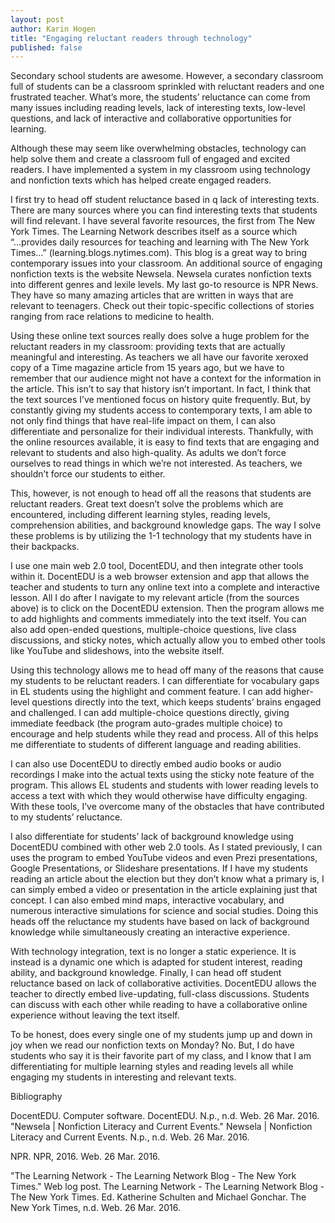 ```yaml
---
layout: post
author: Karin Hogen
title: "Engaging reluctant readers through technology"
published: false
---
```

Secondary school students are awesome. However, a secondary classroom full of students can be a classroom sprinkled with reluctant readers and one frustrated teacher. What’s more, the students’ reluctance can come from many issues including reading levels, lack of interesting texts, low-level questions, and lack of interactive and collaborative opportunities for learning. 

Although these may seem like overwhelming obstacles, technology can help solve them and create a classroom full of engaged and excited readers. I have implemented a system in my classroom using technology and nonfiction texts which has helped create engaged readers. 

I first try to head off student reluctance based in q lack of interesting texts. There are many sources where you can find interesting texts that students will find relevant. I have several favorite resources, the first  from The New York Times. The Learning Network describes itself as a source which “...provides daily resources for teaching and learning with The New York Times...” (learning.blogs.nytimes.com). This blog is a great way to bring contemporary issues into your classroom. An additional source of engaging nonfiction texts is the website Newsela. Newsela curates nonfiction texts into different genres and lexile levels. My last go-to resource is NPR News. They have so many amazing articles that are written in ways that are relevant to teenagers. Check out their topic-specific collections of stories ranging from race relations to medicine to health. 

Using these online text sources really does solve a huge problem for the reluctant readers in my classroom: providing texts that are actually meaningful and interesting. As teachers we all have our favorite xeroxed copy of a Time magazine article from 15 years ago, but we have to remember that our audience might not have a context for the information in the article. This isn’t to say that history isn’t important. In fact, I think that the text sources I’ve mentioned focus on history quite frequently. But, by constantly giving my students access to contemporary texts, I am able to not only find things that have real-life impact on them, I can also differentiate and personalize for their individual interests. Thankfully, with the online resources available, it is easy to find texts that are engaging and relevant to students and also high-quality. As adults we don’t force ourselves to read things in which we’re not interested. As teachers, we shouldn’t force our students to either. 

This, however, is not enough to head off all the reasons that students are reluctant readers. Great text doesn’t solve the problems which are encountered, including different learning styles, reading levels,  comprehension abilities, and background knowledge gaps. The way I solve these problems is by utilizing the 1-1 technology that my students have in their backpacks. 

I use one main web 2.0 tool, DocentEDU, and then integrate other tools within it. DocentEDU is a web browser extension and app that allows the teacher and students to turn any online text into a complete and interactive lesson. All I do after I navigate to my relevant article (from the sources above) is to click on the DocentEDU extension. Then the program allows me to add highlights and comments immediately into the text itself. You can also add open-ended questions, multiple-choice questions, live class discussions, and sticky notes, which actually allow you to embed other tools like YouTube and slideshows, into the website itself.

Using this technology allows me to head off many of the reasons that cause my students to be reluctant readers. I can differentiate for vocabulary gaps in EL students using the highlight and comment feature. I can add higher-level questions directly into the text, which keeps students’ brains engaged and challenged. I can add multiple-choice questions directly, giving immediate feedback (the program auto-grades multiple choice) to encourage and help students while they read and process. All of this helps me differentiate to students of different language and reading abilities. 

I can also use DocentEDU to directly embed audio books or audio recordings I make into the actual texts using the sticky note feature of the program. This allows EL students and students with lower reading levels to access a text with which they would otherwise have difficulty engaging. With these tools, I’ve overcome many of the obstacles that have contributed to my students’ reluctance. 

I also differentiate for students’ lack of  background knowledge using DocentEDU combined with other web 2.0 tools. As I stated previously, I can uses the program to embed YouTube videos and even Prezi presentations, Google Presentations, or Slideshare presentations. If I have my students reading an article about the election but they don’t know what a primary is, I can simply embed a video or presentation in the article explaining just that concept. I can also embed mind maps, interactive vocabulary, and numerous interactive simulations for science and social studies. Doing this heads off the reluctance my students have based on lack of background knowledge while simultaneously creating an interactive experience. 

With technology integration, text is no longer a static experience. It is instead is a dynamic one which is adapted for student interest, reading ability, and background knowledge. Finally, I can head off student reluctance based on lack of collaborative activities. DocentEDU allows the teacher to directly embed live-updating, full-class discussions. Students can discuss with each other while reading to have a collaborative online experience without leaving the text itself.

To be honest, does every single one of my students jump up and down in joy when we read our nonfiction texts on Monday? No. But, I do have students who say it is their favorite part of my class, and I know that I am differentiating for multiple learning styles and reading levels all while engaging my students in interesting and relevant texts. 


Bibliography

DocentEDU. Computer software. DocentEDU. N.p., n.d. Web. 26 Mar. 2016.
"Newsela | Nonfiction Literacy and Current Events." Newsela | Nonfiction Literacy and Current Events. N.p., n.d. Web. 26 Mar. 2016.

NPR. NPR, 2016. Web. 26 Mar. 2016.

"The Learning Network - The Learning Network Blog - The New York Times." Web log post. The Learning Network - The Learning Network Blog - The New York Times. Ed. Katherine Schulten and Michael Gonchar. The New York Times, n.d. Web. 26 Mar. 2016.
